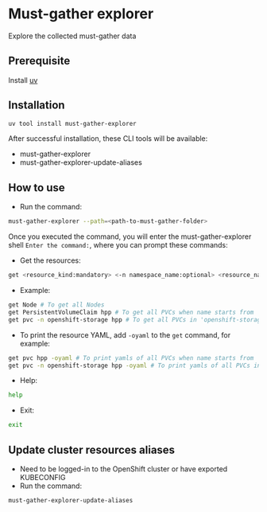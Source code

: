 # Must-gather explorer

Explore the collected must-gather data

## Prerequisite

Install [uv](https://github.com/astral-sh/uv)

## Installation

```bash
uv tool install must-gather-explorer
```

After successful installation, these CLI tools will be available:

- must-gather-explorer
- must-gather-explorer-update-aliases

## How to use

- Run the command:

```bash
must-gather-explorer --path=<path-to-must-gather-folder>
```

Once you executed the command, you will enter the must-gather-explorer shell `Enter the command:`, where you can prompt these commands:

- Get the resources:

```bash
get <resource_kind:mandatory> <-n namespace_name:optional> <resource_name_starts_with:optional>
```

- Example:

```bash
get Node # To get all Nodes
get PersistentVolumeClaim hpp # To get all PVCs when name starts from 'hpp'
get pvc -n openshift-storage hpp # To get all PVCs in 'openshift-storage' namespace when name starts from 'hpp'
```

- To print the resource YAML, add `-oyaml` to the `get` command, for example:

```bash
get pvc hpp -oyaml # To print yamls of all PVCs when name starts from 'hpp'
get pvc -n openshift-storage hpp -oyaml # To print yamls of all PVCs in 'openshift-storage' namespace when name starts from 'hpp'
```

- Help:

```bash
help
```

- Exit:

```bash
exit
```

## Update cluster resources aliases

- Need to be logged-in to the OpenShift cluster or have exported KUBECONFIG
- Run the command:

```bash
must-gather-explorer-update-aliases
```
